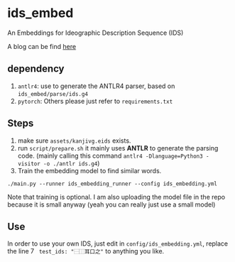 # ids_embed

An Embeddings for Ideographic Description Sequence (IDS)

A blog can be find [here](https://luxxxlucy.github.io/projects/2023_embedding/embedding.html)

## dependency

1. `antlr4`: use to generate the ANTLR4 parser, based on `ids_embed/parse/ids.g4`
2. `pytorch`:
Others please just refer to `requirements.txt`

## Steps

1. make sure `assets/kanjivg.eids` exists.
2. run `script/prepare.sh` it mainly uses **ANTLR** to generate the parsing code. (mainly calling this command `antlr4 -Dlanguage=Python3 -visitor -o ./antlr ids.g4`)
3.  Train the embedding model to find similar words.
```
./main.py --runner ids_embedding_runner --config ids_embedding.yml
```
Note that training is optional. I am also uploading the model file in the repo because it is small anyway (yeah you can really just use a small model)

## Use 

In order to use your own IDS, just edit in `config/ids_embedding.yml`, replace the line 7 ` test_ids: "⿱⿰耳口之"` to anything you like.